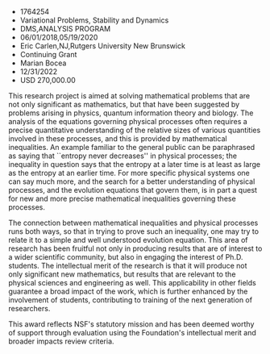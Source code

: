 
* 1764254
* Variational Problems, Stability and Dynamics
* DMS,ANALYSIS PROGRAM
* 06/01/2018,05/19/2020
* Eric Carlen,NJ,Rutgers University New Brunswick
* Continuing Grant
* Marian Bocea
* 12/31/2022
* USD 270,000.00

This research project is aimed at solving mathematical problems that are not
only significant as mathematics, but that have been suggested by problems
arising in physics, quantum information theory and biology. The analysis of the
equations governing physical processes often requires a precise quantitative
understanding of the relative sizes of various quantities involved in these
processes, and this is provided by mathematical inequalities. An example
familiar to the general public can be paraphrased as saying that ``entropy never
decreases'' in physical processes; the inequality in question says that the
entropy at a later time is at least as large as the entropy at an earlier time.
For more specific physical systems one can say much more, and the search for a
better understanding of physical processes, and the evolution equations that
govern them, is in part a quest for new and more precise mathematical
inequalities governing these processes.

The connection between mathematical inequalities and physical processes runs
both ways, so that in trying to prove such an inequality, one may try to relate
it to a simple and well understood evolution equation. This area of research has
been fruitful not only in producing results that are of interest to a wider
scientific community, but also in engaging the interest of Ph.D. students. The
intellectual merit of the research is that it will produce not only significant
new mathematics, but results that are relevant to the physical sciences and
engineering as well. This applicability in other fields guarantee a broad impact
of the work, which is further enhanced by the involvement of students,
contributing to training of the next generation of researchers.

This award reflects NSF's statutory mission and has been deemed worthy of
support through evaluation using the Foundation's intellectual merit and broader
impacts review criteria.
